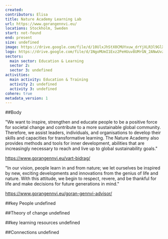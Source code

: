 ```yaml
---
created:
contributors: Elisa
title: Nature Academy Learning Lab
url: https://www.gorangennvi.eu/
locations: Stockholm, Sweden
start: not-found
end: present
size: undefined
image: https://drive.google.com/file/d/10UlxJhStX0CMUYxuw_drYjXLR3l9GlXf/view?usp=drive_link
logo: https://drive.google.com/file/d/1NgoMUmI1Exz2PeHUuv8UMrGN_2ANwUvz/view?usp=drive_link
sectors:
  main sector: Education & Learning
  sector 2: 
  sector 3: undefined
activities: 
  main activity: Education & Training
  activity 2: undefined
  activity 3: undefined
cohere: true
metadata_version: 1
---
```



##Body

"We want to inspire, strengthen and educate people to be a positive force for societal change and contribute to a more sustainable global community. Therefore, we assist leaders, individuals, and organisations to develop their skills and capacities for transformative learning.
The Nature Academy also provides methods and tools for inner development, abilities that are increasingly necessary to reach and live up to global sustainability goals."

https://www.gorangennvi.eu/vart-bidrag/

"In our vision, people learn in and from nature; we let ourselves be inspired by new, exciting developments and innovations from the genius of life and nature. With this attitude, we begin to respect, revere, and be thankful for life and make decisions for future generations in mind."

https://www.gorangennvi.eu/goran-gennvi-advisor/


##key People
undefined

##Theory of change
undefined

##key learning resources
undefined

##Connections
undefined

